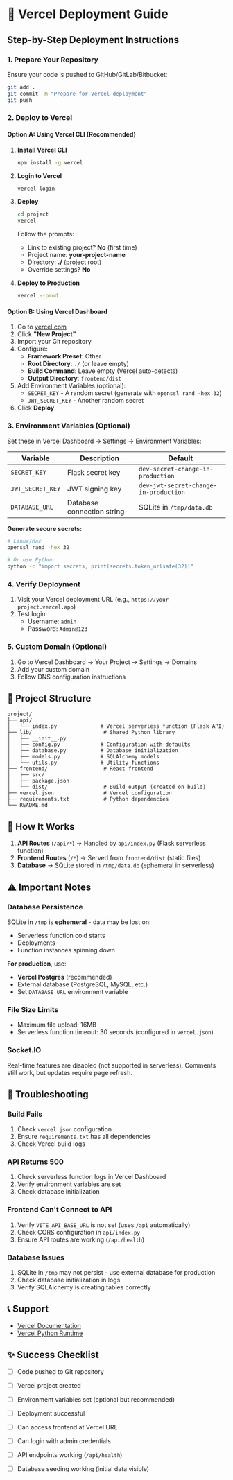 # 🚀 Vercel Deployment Guide

## Step-by-Step Deployment Instructions

### 1. Prepare Your Repository

Ensure your code is pushed to GitHub/GitLab/Bitbucket:

```bash
git add .
git commit -m "Prepare for Vercel deployment"
git push
```

### 2. Deploy to Vercel

#### Option A: Using Vercel CLI (Recommended)

1. **Install Vercel CLI**
   ```bash
   npm install -g vercel
   ```

2. **Login to Vercel**
   ```bash
   vercel login
   ```

3. **Deploy**
   ```bash
   cd project
   vercel
   ```
   
   Follow the prompts:
   - Link to existing project? **No** (first time)
   - Project name: **your-project-name**
   - Directory: **./** (project root)
   - Override settings? **No**

4. **Deploy to Production**
   ```bash
   vercel --prod
   ```

#### Option B: Using Vercel Dashboard

1. Go to [vercel.com](https://vercel.com)
2. Click **"New Project"**
3. Import your Git repository
4. Configure:
   - **Framework Preset**: Other
   - **Root Directory**: `./` (or leave empty)
   - **Build Command**: Leave empty (Vercel auto-detects)
   - **Output Directory**: `frontend/dist`
5. Add Environment Variables (optional):
   - `SECRET_KEY` - A random secret (generate with `openssl rand -hex 32`)
   - `JWT_SECRET_KEY` - Another random secret
6. Click **Deploy**

### 3. Environment Variables (Optional)

Set these in Vercel Dashboard → Settings → Environment Variables:

| Variable | Description | Default |
|----------|-------------|---------|
| `SECRET_KEY` | Flask secret key | `dev-secret-change-in-production` |
| `JWT_SECRET_KEY` | JWT signing key | `dev-jwt-secret-change-in-production` |
| `DATABASE_URL` | Database connection string | SQLite in `/tmp/data.db` |

**Generate secure secrets:**
```bash
# Linux/Mac
openssl rand -hex 32

# Or use Python
python -c "import secrets; print(secrets.token_urlsafe(32))"
```

### 4. Verify Deployment

1. Visit your Vercel deployment URL (e.g., `https://your-project.vercel.app`)
2. Test login:
   - Username: `admin`
   - Password: `Admin@123`

### 5. Custom Domain (Optional)

1. Go to Vercel Dashboard → Your Project → Settings → Domains
2. Add your custom domain
3. Follow DNS configuration instructions

## 📁 Project Structure

```
project/
├── api/
│   └── index.py              # Vercel serverless function (Flask API)
├── lib/                       # Shared Python library
│   ├── __init__.py
│   ├── config.py             # Configuration with defaults
│   ├── database.py           # Database initialization
│   ├── models.py             # SQLAlchemy models
│   └── utils.py              # Utility functions
├── frontend/                  # React frontend
│   ├── src/
│   ├── package.json
│   └── dist/                  # Build output (created on build)
├── vercel.json                # Vercel configuration
├── requirements.txt           # Python dependencies
└── README.md
```

## 🔧 How It Works

1. **API Routes** (`/api/*`) → Handled by `api/index.py` (Flask serverless function)
2. **Frontend Routes** (`/*`) → Served from `frontend/dist` (static files)
3. **Database** → SQLite stored in `/tmp/data.db` (ephemeral in serverless)

## ⚠️ Important Notes

### Database Persistence

SQLite in `/tmp` is **ephemeral** - data may be lost on:
- Serverless function cold starts
- Deployments
- Function instances spinning down

**For production**, use:
- **Vercel Postgres** (recommended)
- External database (PostgreSQL, MySQL, etc.)
- Set `DATABASE_URL` environment variable

### File Size Limits

- Maximum file upload: 16MB
- Serverless function timeout: 30 seconds (configured in `vercel.json`)

### Socket.IO

Real-time features are disabled (not supported in serverless). Comments still work, but updates require page refresh.

## 🐛 Troubleshooting

### Build Fails

1. Check `vercel.json` configuration
2. Ensure `requirements.txt` has all dependencies
3. Check Vercel build logs

### API Returns 500

1. Check serverless function logs in Vercel Dashboard
2. Verify environment variables are set
3. Check database initialization

### Frontend Can't Connect to API

1. Verify `VITE_API_BASE_URL` is not set (uses `/api` automatically)
2. Check CORS configuration in `api/index.py`
3. Ensure API routes are working (`/api/health`)

### Database Issues

1. SQLite in `/tmp` may not persist - use external database for production
2. Check database initialization in logs
3. Verify SQLAlchemy is creating tables correctly

## 📞 Support

- [Vercel Documentation](https://vercel.com/docs)
- [Vercel Python Runtime](https://vercel.com/docs/concepts/functions/serverless-functions/runtimes/python)

## ✨ Success Checklist

- [ ] Code pushed to Git repository
- [ ] Vercel project created
- [ ] Environment variables set (optional but recommended)
- [ ] Deployment successful
- [ ] Can access frontend at Vercel URL
- [ ] Can login with admin credentials
- [ ] API endpoints working (`/api/health`)
- [ ] Database seeding working (initial data visible)


